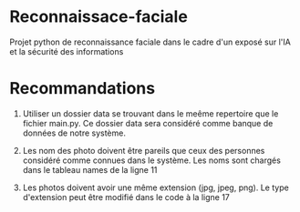 # Reconnaissace-faciale
Projet python de reconnaissance faciale dans le cadre d'un exposé sur l'IA et la sécurité des informations

# Recommandations
1. Utiliser un dossier data se trouvant dans le meême repertoire que le fichier main.py.
  Ce dossier data sera considéré comme banque de données de notre système.
  
2. Les nom des photo doivent être pareils que ceux des personnes considéré comme connues dans le système. Les noms sont chargés dans le tableau names de la ligne 11
3. Les photos doivent avoir une même extension (jpg, jpeg, png). Le type d'extension peut être modifié dans le code à la ligne 17
